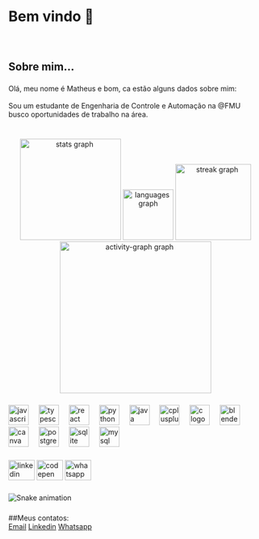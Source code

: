 <h1 align="left">Bem vindo 🖖</h1>

###

<br clear="both">

<h2 align="left">Sobre mim...</h2>

###

<p align="left">Olá, meu nome é Matheus e bom, ca estão alguns dados sobre mim: <br><br>Sou um estudante de Engenharia de Controle e Automação na @FMU busco oportunidades de trabalho na área.</p>

###

<br clear="both">

<div align="center">
  <img src="https://github-readme-stats.vercel.app/api?username=Matheus-Barbosa-Melo-dos-Santos&hide_title=false&hide_rank=true&show_icons=true&include_all_commits=true&count_private=true&disable_animations=true&theme=dark&locale=en&hide_border=true&order=1&custom_title=Status:%20" height="200" alt="stats graph"  />
  <img src="https://github-readme-stats.vercel.app/api/top-langs?username=Matheus-Barbosa-Melo-dos-Santos&locale=en&hide_title=false&layout=compact&card_width=320&langs_count=12&theme=dark&hide_border=true&order=2&custom_title=Linguagens:%20" height="100" alt="languages graph"  />
  <img src="https://streak-stats.demolab.com?user=Matheus-Barbosa-Melo-dos-Santos&locale=en&mode=daily&theme=dark&hide_border=true&border_radius=5&order=3" height="150" alt="streak graph"  />
  <img src="https://github-readme-activity-graph.vercel.app/graph?username=Matheus-Barbosa-Melo-dos-Santos&radius=16&theme=github-dark&area=true&order=5&custom_title=Active&hide_border=true" height="300" alt="activity-graph graph"  />
</div>

###

<div align="left">
  <img src="https://cdn.jsdelivr.net/gh/devicons/devicon/icons/javascript/javascript-original.svg" height="40" alt="javascript logo"  />
  <img width="12" />
  <img src="https://cdn.jsdelivr.net/gh/devicons/devicon/icons/typescript/typescript-original.svg" height="40" alt="typescript logo"  />
  <img width="12" />
  <img src="https://cdn.jsdelivr.net/gh/devicons/devicon/icons/react/react-original.svg" height="40" alt="react logo"  />
  <img width="12" />
  <img src="https://cdn.jsdelivr.net/gh/devicons/devicon/icons/python/python-original.svg" height="40" alt="python logo"  />
  <img width="12" />
  <img src="https://cdn.jsdelivr.net/gh/devicons/devicon/icons/java/java-original.svg" height="40" alt="java logo"  />
  <img width="12" />
  <img src="https://cdn.jsdelivr.net/gh/devicons/devicon/icons/cplusplus/cplusplus-original.svg" height="40" alt="cplusplus logo"  />
  <img width="12" />
  <img src="https://cdn.jsdelivr.net/gh/devicons/devicon/icons/c/c-original.svg" height="40" alt="c logo"  />
  <img width="12" />
  <img src="https://cdn.jsdelivr.net/gh/devicons/devicon/icons/blender/blender-original.svg" height="40" alt="blender logo"  />
  <img width="12" />
  <img src="https://cdn.jsdelivr.net/gh/devicons/devicon/icons/canva/canva-original.svg" height="40" alt="canva logo"  />
  <img width="12" />
  <img src="https://cdn.jsdelivr.net/gh/devicons/devicon/icons/postgresql/postgresql-original.svg" height="40" alt="postgresql logo"  />
  <img width="12" />
  <img src="https://cdn.jsdelivr.net/gh/devicons/devicon/icons/sqlite/sqlite-original.svg" height="40" alt="sqlite logo"  />
  <img width="12" />
  <img src="https://cdn.jsdelivr.net/gh/devicons/devicon/icons/mysql/mysql-original.svg" height="40" alt="mysql logo"  />
</div>

###

<div align="left">
  <img src="https://raw.githubusercontent.com/maurodesouza/profile-readme-generator/master/src/assets/icons/social/linkedin/default.svg" width="52" height="40" alt="linkedin logo"  />
  <img src="https://raw.githubusercontent.com/maurodesouza/profile-readme-generator/master/src/assets/icons/social/codepen/default.svg" width="52" height="40" alt="codepen logo"  />
  <img src="https://raw.githubusercontent.com/maurodesouza/profile-readme-generator/master/src/assets/icons/social/whatsapp/default.svg" width="52" height="40" alt="whatsapp logo"  />
</div>

###

<img src="https://raw.githubusercontent.com/Matheus-Barbosa-Melo-dos-Santos/Matheus-Barbosa-Melo-dos-Santos/output/snake.svg" alt="Snake animation" />

###
##Meus contatos:  
[Email](matheusbarbosamelodossantos@gmail.com)
[Linkedin](www.linkedin.com/in/matheus-barbosa-melo-dos-santos)
[Whatsapp](wa.me/+5511992725933)
###
